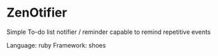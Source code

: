# ZenOtifier
Simple To-do list notifier / reminder capable to remind repetitive events

Language: ruby
Framework: shoes


